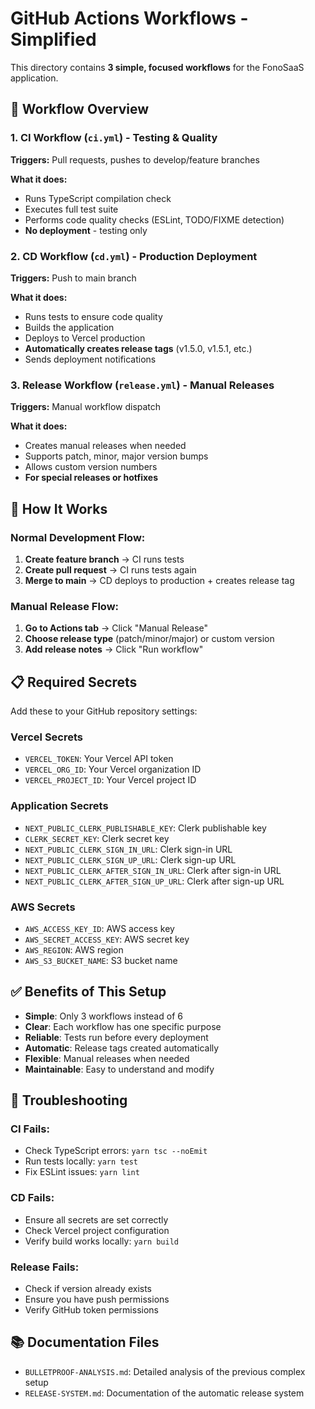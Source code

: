 # GitHub Actions Workflows - Simplified

This directory contains **3 simple, focused workflows** for the FonoSaaS application.

## 🎯 **Workflow Overview**

### 1. **CI Workflow** (`ci.yml`) - Testing & Quality
**Triggers:** Pull requests, pushes to develop/feature branches

**What it does:**
- Runs TypeScript compilation check
- Executes full test suite
- Performs code quality checks (ESLint, TODO/FIXME detection)
- **No deployment** - testing only

### 2. **CD Workflow** (`cd.yml`) - Production Deployment
**Triggers:** Push to main branch

**What it does:**
- Runs tests to ensure code quality
- Builds the application
- Deploys to Vercel production
- **Automatically creates release tags** (v1.5.0, v1.5.1, etc.)
- Sends deployment notifications

### 3. **Release Workflow** (`release.yml`) - Manual Releases
**Triggers:** Manual workflow dispatch

**What it does:**
- Creates manual releases when needed
- Supports patch, minor, major version bumps
- Allows custom version numbers
- **For special releases or hotfixes**

## 🚀 **How It Works**

### **Normal Development Flow:**
1. **Create feature branch** → CI runs tests
2. **Create pull request** → CI runs tests again
3. **Merge to main** → CD deploys to production + creates release tag

### **Manual Release Flow:**
1. **Go to Actions tab** → Click "Manual Release"
2. **Choose release type** (patch/minor/major) or custom version
3. **Add release notes** → Click "Run workflow"

## 📋 **Required Secrets**

Add these to your GitHub repository settings:

### **Vercel Secrets**
- `VERCEL_TOKEN`: Your Vercel API token
- `VERCEL_ORG_ID`: Your Vercel organization ID  
- `VERCEL_PROJECT_ID`: Your Vercel project ID

### **Application Secrets**
- `NEXT_PUBLIC_CLERK_PUBLISHABLE_KEY`: Clerk publishable key
- `CLERK_SECRET_KEY`: Clerk secret key
- `NEXT_PUBLIC_CLERK_SIGN_IN_URL`: Clerk sign-in URL
- `NEXT_PUBLIC_CLERK_SIGN_UP_URL`: Clerk sign-up URL
- `NEXT_PUBLIC_CLERK_AFTER_SIGN_IN_URL`: Clerk after sign-in URL
- `NEXT_PUBLIC_CLERK_AFTER_SIGN_UP_URL`: Clerk after sign-up URL

### **AWS Secrets**
- `AWS_ACCESS_KEY_ID`: AWS access key
- `AWS_SECRET_ACCESS_KEY`: AWS secret key
- `AWS_REGION`: AWS region
- `AWS_S3_BUCKET_NAME`: S3 bucket name

## ✅ **Benefits of This Setup**

- **Simple**: Only 3 workflows instead of 6
- **Clear**: Each workflow has one specific purpose
- **Reliable**: Tests run before every deployment
- **Automatic**: Release tags created automatically
- **Flexible**: Manual releases when needed
- **Maintainable**: Easy to understand and modify

## 🔧 **Troubleshooting**

### **CI Fails:**
- Check TypeScript errors: `yarn tsc --noEmit`
- Run tests locally: `yarn test`
- Fix ESLint issues: `yarn lint`

### **CD Fails:**
- Ensure all secrets are set correctly
- Check Vercel project configuration
- Verify build works locally: `yarn build`

### **Release Fails:**
- Check if version already exists
- Ensure you have push permissions
- Verify GitHub token permissions

## 📚 **Documentation Files**

- `BULLETPROOF-ANALYSIS.md`: Detailed analysis of the previous complex setup
- `RELEASE-SYSTEM.md`: Documentation of the automatic release system